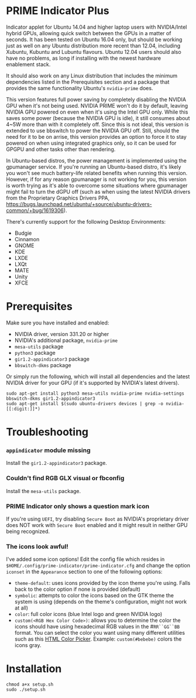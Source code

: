 PRIME Indicator Plus
===============
Indicator applet for Ubuntu 14.04 and higher laptop users with NVIDIA/Intel hybrid GPUs,
allowing quick switch between the GPUs in a matter of seconds.
It has been tested on Ubuntu 16.04 only, but should be working just as well
on any Ubuntu distribution more recent than 12.04, including Xubuntu, Kubuntu and Lubuntu flavours.
Ubuntu 12.04 users should also have no problems, as long if installing with the newest hardware enablement stack.

It should also work on any Linux distribution that includes the minimum dependencies listed in the Prerequisites section and a package that provides the same functionality Ubuntu's `nvidia-prime` does.

This version features full power saving by completely disabling the NVIDIA GPU when it's not being used. 
NVIDIA PRIME won't do it by default, leaving NVIDIA GPU powered on even when it's using the Intel GPU only.
While this saves some power (because the NVIDIA GPU is idle), it still consumes about 4~5W more than with it 
completely off. Since this is not ideal, this version is extended to use bbswitch to power the NVIDIA GPU off. 
Still, should the need for it to be on arrise, this version provides an option to force it to stay powered on
when using integrated graphics only, so it can be used for GPGPU and other tasks other than rendering.

In Ubuntu-based distros, the power management is implemented using the gpumanager service. If you're running an Ubuntu-based distro, it's likely you won't see much battery-life related benefits when running this version. However, if for any reason gpumanager is not working for you, this version is worth trying as it's able to overcome some situations where gpumanager might fail to turn the dGPU off (such as when using the latest NVIDIA drivers from the Proprietary Graphics Drivers PPA, https://bugs.launchpad.net/ubuntu/+source/ubuntu-drivers-common/+bug/1619306).

There's currently support for the following Desktop Environments:

* Budgie
* Cinnamon
* GNOME
* KDE
* LXDE
* LXQt
* MATE
* Unity
* XFCE

Prerequisites
=============
Make sure you have installed and enabled:

* NVIDIA driver, version 331.20 or higher
* NVIDIA's additional package, `nvidia-prime`
* `mesa-utils` package
* `python3` package
* `gir1.2-appindicator3` package
* `bbswitch-dkms` package

Or simply run the following, which will install all dependencies and the latest NVIDIA driver for your GPU (if it's supported by NVIDIA's latest drivers).
```
sudo apt-get install python3 mesa-utils nvidia-prime nvidia-settings bbswitch-dkms gir1.2-appindicator3
sudo apt-get install $(sudo ubuntu-drivers devices | grep -o nvidia-[[:digit:]]*)
```

Troubleshooting
===============

### `appindicator` module missing
Install the `gir1.2-appindicator3` package.

### Couldn't find RGB GLX visual or fbconfig
Install the `mesa-utils` package.

### PRIME Indicator only shows a question mark icon
If you're using `UEFI`, try disabling `Secure Boot` as NVIDIA's proprietary driver does NOT work with `Secure Boot` enabled and it might result in neither GPU being recognized.

### The icons look awful!
I've added some icon options! Edit the config file which resides in `$HOME/.config/prime-indicator/prime-indicator.cfg` and change the option `iconset` in the `Appearance` section to one of the following options:
* `theme-default`: uses icons provided by the icon theme you're using. Falls back to the color option if none is provided (default)
* `symbolic`: attempts to color the icons based on the GTK theme the system is using (depends on the theme's configuration, might not work at all)
* `color`: full color icons (blue Intel logo and green NVIDIA logo)
* `custom(<RGB Hex Color Code>)`: allows you to determine the color the icons should have using hexadecimal RGB values in the #`RR``GG``BB` format. You can select the color you want using many different utilities such as this [HTML Color Picker](http://www.w3schools.com/colors/colors_picker.asp). Example: `custom(#bebebe)` colors the icons gray.


Installation
============
```shell
chmod a+x setup.sh
sudo ./setup.sh
```
